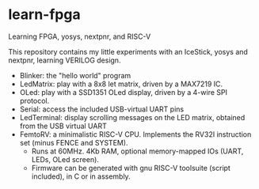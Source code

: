 # learn-fpga
Learning FPGA, yosys, nextpnr, and RISC-V 

This repository contains my little experiments with an IceStick, yosys and nextpnr, learning VERILOG design.

* Blinker: the "hello world" program
* LedMatrix: play with a 8x8 let matrix, driven by a MAX7219 IC. 
* OLed: play with a SSD1351 OLed display, driven by a 4-wire SPI protocol.
* Serial: access the included USB-virtual UART pins
* LedTerminal: display scrolling messages on the LED matrix, obtained from the USB virtual UART
* FemtoRV: a minimalistic RISC-V CPU. Implements the RV32I instruction set (minus FENCE and SYSTEM). 
    - Runs at 60MHz. 4Kb RAM, optional memory-mapped IOs (UART, LEDs, OLed screen).
    - Firmware can be generated with gnu RISC-V toolsuite (script included), in C or in assembly.
